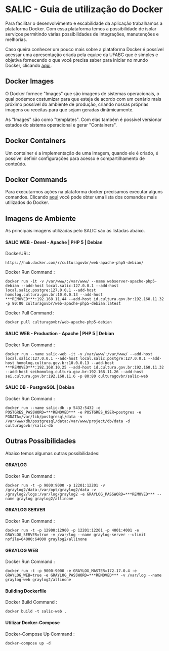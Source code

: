 # SALIC - Guia de utilização do Docker

Para facilitar o desenvolvimento e escabilidade da aplicação trabalhamos a plataforma Docker. Com essa plataforma temos a possibilidade de isolar serviços permitindo várias possibilidades de integrações, manutenções e melhorias.

Caso queira conhecer um pouco mais sobre a plataforma Docker é possível acessar uma apresentação criada pela equipe da UFABC que é simples e objetiva fornecendo o que você precisa saber para iniciar no mundo Docker, clicando [aqui](http://pt.slideshare.net/vinnyfs89/docker-essa-baleia-vai-te-conquistar?qid=aed7b752-f313-4515-badd-f3bf811c8a35&v=&b=&from_search=1).

## Docker Images

O Docker fornece "Images" que são imagens de sistemas operacionais, o qual podemos costumizar para que esteja de acordo com um cenário mais próximo possível do ambiente de produção, criando nossas próprias imagens ou receitas para que sejam geradas dinâmicamente.

As "Images" são como "templates". Com elas também é possível versionar estados do sistema operacional e gerar "Containers". 

## Docker Containers

Um container é a implementação de uma Imagem, quando ele é criado, é possível definir configurações para acesso e compartilhamento de conteúdo. 

## Docker Commands

Para executarmos ações na plataforma docker precisamos executar alguns comandos. Clicando [aqui](https://github.com/vinnyfs89/dockerCommands) você pode obter uma lista dos comandos mais utilizados do Docker.

## Imagens de Ambiente

As principais imagens utilizadas pelo SALIC são as listadas abaixo.

#### SALIC WEB - Devel - Apache | PHP 5 | Debian

DockerURL:
```
https://hub.docker.com/r/culturagovbr/web-apache-php5-debian/
```

Docker Run Command : 
```
docker run -it -v /var/www/:/var/www/ --name webserver-apache-php5-debian --add-host local.salic:127.0.0.1 --add-host local.salic.postgre:127.0.0.1 --add-host homolog.cultura.gov.br:10.0.0.13 --add-host ***REMOVED***:192.168.11.44 --add-host id.cultura.gov.br:192.168.11.32 -p 80:80 culturagovbr/web-apache-php5-debian:latest
```

Docker Pull Command :
```
docker pull culturagovbr/web-apache-php5-debian
```

#### SALIC WEB - Production - Apache | PHP 5 | Debian

Docker Run Command :
```
docker run --name salic-web -it -v /var/www/:/var/www/ --add-host local.salic:127.0.0.1 --add-host local.salic.postgre:127.0.0.1 --add-host homolog.cultura.gov.br:10.0.0.13 --add-host ***REMOVED***:192.168.10.25 --add-host id.cultura.gov.br:192.168.11.32 --add-host seihomolog.cultura.gov.br:192.168.11.26 --add-host sei.cultura.gov.br:192.168.11.6 -p 80:80 culturagovbr/salic-web
```

#### SALIC DB - PostgreSQL | Debian

Docker Run Command :
```
docker run --name salic-db -p 5432:5432 -e POSTGRES_PASSWORD=***REMOVED*** -e POSTGRES_USER=postgres -e PGDATA=/var/lib/postgresql/data -v /var/www/db/postgresql/data:/var/www/project/db/data -d culturagovbr/salic-db 
```

## Outras Possibilidades

Abaixo temos algumas outras possibilidades: 

#### GRAYLOG

Docker Run Command : 
```
docker run -t -p 9000:9000 -p 12201:12201 -v /graylog2/data:/var/opt/graylog2/data -v /graylog2/logs:/var/log/graylog2 -e GRAYLOG_PASSWORD=***REMOVED*** --name graylog graylog2/allinone
```

#### GRAYLOG SERVER

Docker Run Command : 
```
docker run -t -p 12900:12900 -p 12201:12201 -p 4001:4001 -e GRAYLOG_SERVER=true -v /var/log --name graylog-server --ulimit nofile=64000:64000 graylog2/allinone
```

#### GRAYLOG WEB

Docker Run Command : 
```
docker run -t -p 9000:9000 -e GRAYLOG_MASTER=172.17.0.4 -e GRAYLOG_WEB=true -e GRAYLOG_PASSWORD=***REMOVED*** -v /var/log --name graylog-web graylog2/allinone
```

#### Building Dockerfile

Docker Build Command : 
```
docker build -t salic-web .
```

#### Utilizar Docker-Compose

Docker-Compose Up Command : 
```
docker-compose up -d
```